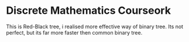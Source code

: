 # Discrete Mathematics Courseork
This is Red-Black tree, i realised more effective way of binary tree. Its not perfect, but its far more faster then common binary tree.

